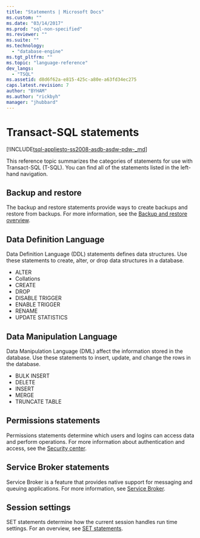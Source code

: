 ```yaml
---
title: "Statements | Microsoft Docs"
ms.custom: ""
ms.date: "03/14/2017"
ms.prod: "sql-non-specified"
ms.reviewer: ""
ms.suite: ""
ms.technology: 
  - "database-engine"
ms.tgt_pltfrm: ""
ms.topic: "language-reference"
dev_langs: 
  - "TSQL"
ms.assetid: d8d6f62a-e815-425c-a80e-a63fd34ec275
caps.latest.revision: 7
author: "BYHAM"
ms.author: "rickbyh"
manager: "jhubbard"
---
```

# Transact-SQL statements
[!INCLUDE[tsql-appliesto-ss2008-asdb-asdw-pdw-_md](../../includes/tsql-appliesto-ss2008-asdb-asdw-pdw-md.md)]

This reference topic summarizes the categories of statements for use with Transact-SQL (T-SQL). You can find all of the statements listed in the left-hand navigation.

## Backup and restore
The backup and restore statements provide ways to create backups and restore from backups.  For more information, see the [Backup and restore overview](../../relational-databases/backup-restore/back-up-and-restore-of-sql-server-databases.md).

## Data Definition Language
Data Definition Language (DDL) statements defines data structures. Use these statements to create, alter, or drop data structures in a database.
- ALTER
- Collations
- CREATE
- DROP
- DISABLE TRIGGER
- ENABLE TRIGGER
- RENAME
- UPDATE STATISTICS

## Data Manipulation Language
Data Manipulation Language (DML) affect the information stored in the database. Use these statements to insert, update, and change the rows in the database.

- BULK INSERT
- DELETE
- INSERT
- MERGE
- TRUNCATE TABLE

## Permissions statements
Permissions statements determine which users and logins can access data and perform operations. For more information about authentication and access, see the [Security center](../../relational-databases/security/security-center-for-sql-server-database-engine-and-azure-sql-database.md).

## Service Broker statements
Service Broker is a feature that provides native support for messaging and queuing applications. For more information, see [Service Broker](../../relational-databases/service-broker/event-notifications.md).

## Session settings
SET statements determine how the current session handles run time settings. For an overview, see [SET statements](set-statements-transact-sql.md).
